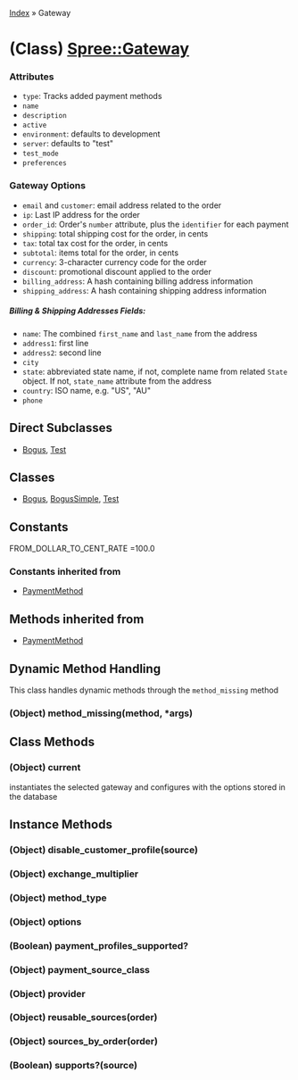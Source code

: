 [Index](../_index.md) » Gateway

# (Class) [Spree::Gateway](http://m.gymplayer.com/gateway.rb)

### Attributes
* `type`: Tracks added payment methods
* `name`
* `description`
* `active` 
* `environment`: defaults to development
* `server`: defaults to "test"
* `test_mode`
* `preferences`

### Gateway Options
* `email` and `customer`: email address related to the order
* `ip`: Last IP address for the order
* `order_id`: Order's `number` attribute, plus the `identifier` for each payment
* `shipping`: total shipping cost for the order, in cents
* `tax`: total tax cost for the order, in cents
* `subtotal`: items total for the order, in cents
* `currency`: 3-character currency code for the order
* `discount`: promotional discount applied to the order
* `billing_address`: A hash containing billing address information
* `shipping_address`: A hash containing shipping address information

##### Billing & Shipping Addresses Fields:
* `name`: The combined `first_name` and `last_name` from the address
* `address1`: first line
* `address2`: second line
* `city`
* `state`: abbreviated state name, if not, complete name from related `State` object. If not,
`state_name` attribute from the address
* `country`: ISO name, e.g. "US", "AU"
* `phone`

## Direct Subclasses
* [Bogus](Gateway/Bogus.md), [Test](Gateway/Test.md)

## Classes 
* [Bogus](Gateway/Bogus.md), [BogusSimple](Gateway/BogusSimple.md), [Test](Gateway/Test.md)

## Constants
FROM_DOLLAR_TO_CENT_RATE =100.0

### Constants inherited from
* [PaymentMethod](PaymentMethod.md)

## Methods inherited from
* [PaymentMethod](PaymentMethod.md)

## Dynamic Method Handling
This class handles dynamic methods through the `method_missing` method

### (Object) **method_missing**(method, *args)


## Class Methods
### (Object) **current**
instantiates the selected gateway and configures with the options stored in the database 

## Instance Methods
### (Object) **disable_customer_profile**(source)


### (Object) **exchange_multiplier**


### (Object) **method_type**


### (Object) **options**


###  (Boolean) **payment_profiles_supported?**


### (Object) **payment_source_class**


### (Object) **provider**


### (Object) **reusable_sources**(order)

  
### (Object) **sources_by_order**(order)


###  (Boolean) **supports?**(source)

